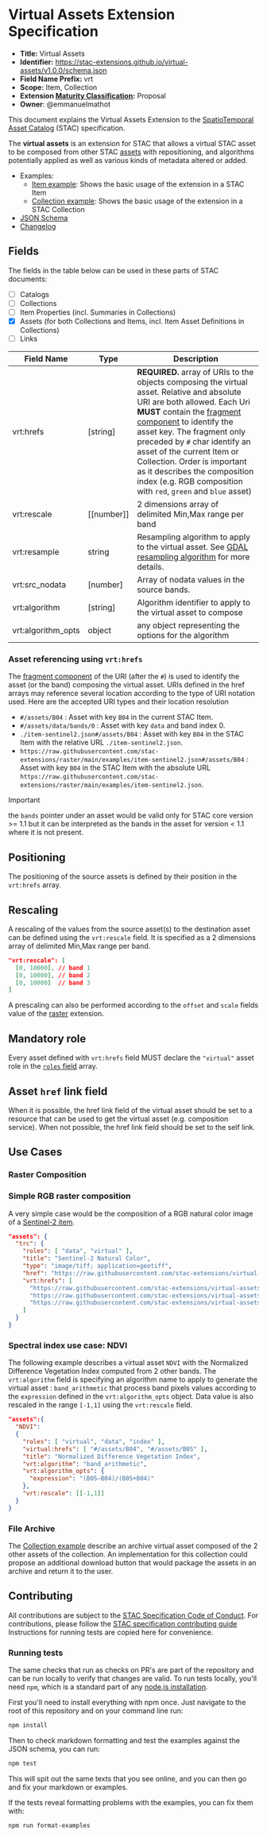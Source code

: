 # Virtual Assets Extension Specification

- **Title:** Virtual Assets
- **Identifier:** <https://stac-extensions.github.io/virtual-assets/v1.0.0/schema.json>
- **Field Name Prefix:** vrt
- **Scope:** Item, Collection
- **Extension [Maturity Classification](https://github.com/radiantearth/stac-spec/tree/master/extensions/README.md#extension-maturity):** Proposal
- **Owner**: @emmanuelmathot

This document explains the Virtual Assets Extension to the
[SpatioTemporal Asset Catalog](https://github.com/radiantearth/stac-spec) (STAC) specification.

The **virtual assets** is an extension for STAC that allows a virtual STAC asset to be composed from other STAC [assets](https://github.com/radiantearth/stac-spec/blob/master/item-spec/item-spec.md#asset-object) with repositioning, and algorithms potentially applied as well as various kinds of metadata altered or added.


- Examples:
  - [Item example](examples/item-sentinel2.json): Shows the basic usage of the extension in a STAC Item
  - [Collection example](examples/collection.json): Shows the basic usage of the extension in a STAC Collection
- [JSON Schema](json-schema/schema.json)
- [Changelog](./CHANGELOG.md)

## Fields

The fields in the table below can be used in these parts of STAC documents:

- [ ] Catalogs
- [ ] Collections
- [ ] Item Properties (incl. Summaries in Collections)
- [x] Assets (for both Collections and Items, incl. Item Asset Definitions in Collections)
- [ ] Links

| Field Name         | Type         | Description                                                                                                                                                                                                                                                                                                                                                                                                                                                           |
| ------------------ | ------------ | --------------------------------------------------------------------------------------------------------------------------------------------------------------------------------------------------------------------------------------------------------------------------------------------------------------------------------------------------------------------------------------------------------------------------------------------------------------------- |
| vrt:hrefs          | \[string]    | **REQUIRED.** array of URIs to the objects composing the virtual asset. Relative and absolute URI are both allowed. Each Uri **MUST** contain the [fragment component](https://www.ietf.org/rfc/rfc3986.html#section-3.5) to identify the asset key. The fragment only preceded by `#` char identify an asset of the current Item or Collection. Order is important as it describes the composition index (e.g. RGB composition with `red`, `green` and `blue` asset) |
| vrt:rescale        | \[\[number]] | 2 dimensions array of delimited Min,Max range per band                                                                                                                                                                                                                                                                                                                                                                                                                |
| vrt:resample       | string       | Resampling algorithm to apply to the virtual asset. See [GDAL resampling algorithm](https://gdal.org/programs/gdalwarp.html#cmdoption-gdalwarp-r) for more details.                                                                                                                                                                                                                                                                                                   |
| vrt:src_nodata     | \[number]    | Array of nodata values in the source bands.                                                                                                                                                                                                                                                                                                                                                                                                                           |
| vrt:algorithm      | \[string]    | Algorithm identifier to apply to the virtual asset to compose                                                                                                                                                                                                                                                                                                                                                                                                         |
| vrt:algorithm_opts | object       | any object representing the options for the algorithm                                                                                                                                                                                                                                                                                                                                                                                                                 |

### Asset referencing using `vrt:hrefs`

The [fragment component](https://datatracker.ietf.org/doc/html/rfc3986#section-3.5) of the URI (after the `#`) is used
to identify the asset (or the band) composing the virtual asset.
URIs defined in the href arrays may reference several location according to the type of URI notation used.
Here are the accepted URI types and their location resolution

- `#/assets/B04` : Asset with key `B04` in the current STAC Item.
- `#/assets/data/bands/0` : Asset with key `data` and band index 0.
- `./item-sentinel2.json#/assets/B04` : Asset with key `B04` in the STAC Item with the relative URL `./item-sentinel2.json`.
- `https://raw.githubusercontent.com/stac-extensions/raster/main/examples/item-sentinel2.json#/assets/B04` : Asset
with key `B04` in the STAC Item with the absolute URL `https://raw.githubusercontent.com/stac-extensions/raster/main/examples/item-sentinel2.json`.

> [!IMPORTANT]
> the `bands` pointer under an asset would be valid only for STAC core version >= 1.1 but it can be interpreted as the bands
> in the asset for version < 1.1 where it is not present.

## Positioning

The positioning of the source assets is defined by their position in the `vrt:hrefs` array.

## Rescaling

A rescaling of the values from the source asset(s) to the destination asset can be defined using the `vrt:rescale` field.
It is specified as a 2 dimensions array of delimited Min,Max range per band.

```json
"vrt:rescale": [
  [0, 10000], // band 1
  [0, 10000], // band 2
  [0, 10000]  // band 3
]
```

A prescaling can also be performed according to the `offset` and `scale` fields value of the [raster](https://github.com/stac-extensions/raster) extension.

## Mandatory role

Every asset defined with `vrt:hrefs` field MUST declare the `"virtual"` asset role
in the [`roles` field](https://github.com/radiantearth/stac-spec/blob/master/best-practices.md#asset-roles) array.

## Asset `href` link field

When it is possible, the href link field of the virtual asset should be set to a resource
that can be used to get the virtual asset (e.g. composition service).
When not possible, the href link field should be set to the self link.

## Use Cases

### Raster Composition

### Simple RGB raster composition

A very simple case would be the composition of a RGB natural color image of a
[Sentinel-2 item](https://github.com/stac-extensions/raster/blob/main/examples/item-sentinel2.json).

```json
"assets": {
  "trc": {
    "roles": [ "data", "virtual" ],
    "title": "Sentinel-2 Natural Color",
    "type": "image/tiff; application=geotiff",
    "href": "https://raw.githubusercontent.com/stac-extensions/virtual-assets/main/examples/item-sentinel2.json",
    "vrt:hrefs": [ 
      "https://raw.githubusercontent.com/stac-extensions/virtual-assets/main/examples/item-sentinel2.json#/assets/B04",
      "https://raw.githubusercontent.com/stac-extensions/virtual-assets/main/examples/item-sentinel2.json#/assets/B03",
      "https://raw.githubusercontent.com/stac-extensions/virtual-assets/main/examples/item-sentinel2.json#/assets/B02"
    ]
  }
}
```

### Spectral index use case: NDVI

The following example describes a virtual asset `NDVI` with the Normalized Difference Vegetation Index computed from 2 other bands.
The `vrt:algorithm` field is specifying an algorithm name to apply to generate the virtual asset : `band_arithmetic` that
process band pixels values according to the `expression` defined in the `vrt:algorithm_opts` object.
Data value is also rescaled in the range `[-1,1]` using the `vrt:rescale` field.

```json
"assets":{
  "NDVI": 
  {
    "roles": [ "virtual", "data", "index" ],
    "virtual:hrefs": [ "#/assets/B04", "#/assets/B05" ],
    "title": "Normalized Difference Vegetation Index",
    "vrt:algorithm": "band_arithmetic",
    "vrt:algorithm_opts": {
      "expression": "(B05–B04)/(B05+B04)"
    },
    "vrt:rescale": [[-1,1]]
  }
}
```

### File Archive

The [Collection example](examples/collection.json) describe an archive virtual asset composed of the 2 other assets of the collection.
An implementation for this collection could propose an additional download button that would package the assets in an archive
and return it to the user.

## Contributing

All contributions are subject to the
[STAC Specification Code of Conduct](https://github.com/radiantearth/stac-spec/blob/master/CODE_OF_CONDUCT.md).
For contributions, please follow the
[STAC specification contributing guide](https://github.com/radiantearth/stac-spec/blob/master/CONTRIBUTING.md) Instructions
for running tests are copied here for convenience.

### Running tests

The same checks that run as checks on PR's are part of the repository and can be run locally to verify that changes are valid. 
To run tests locally, you'll need `npm`, which is a standard part of any [node.js installation](https://nodejs.org/en/download/).

First you'll need to install everything with npm once. Just navigate to the root of this repository and on 
your command line run:
```bash
npm install
```

Then to check markdown formatting and test the examples against the JSON schema, you can run:
```bash
npm test
```

This will spit out the same texts that you see online, and you can then go and fix your markdown or examples.

If the tests reveal formatting problems with the examples, you can fix them with:
```bash
npm run format-examples
```
